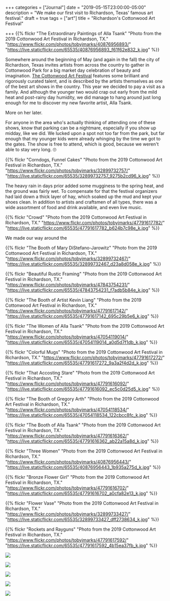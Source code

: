 +++
categories = ["Journal"]
date = "2019-05-15T23:00:00-05:00"
description = "We make our first visit to Richardson, Texas' famous art festival."
draft = true
tags = ["art"]
title = "Richardson's Cottonwood Art Festival"

+++
{{% flickr "The Extraordinary Paintings of Alla Tsank"
           "Photo from the 2019 Cottonwood Art Festival in Richardson, TX."
           "https://www.flickr.com/photos/tobyjmarks/40876956893/"
           "https://live.staticflickr.com/65535/40876956893_f61f62e832_k.jpg" %}}

Somewhere around the beginning of May (and again in the fall) the city of Richardson, Texas invites artists from across the country to gather in Cottonwood Park for a big market day celebration of beauty and imagination. [The Cottonwood Art Festival](https://www.cottonwoodartfestival.com) features some brilliant and rigorously curated talent, and is described by the artists themselves as one of the best art shows in the country. This year we decided to pay a visit as a family. And although the younger two would crap out early from the mild heat and post-rainy day humidity, we did manage to hang around just long enough for me to discover my new favorite artist, Alla Tsank.

More on her later.
<!--more-->

For anyone in the area who's actually thinking of attending one of these shows, know that parking can be a nightmare, especially if you show up midday, like we did. We lucked upon a spot not too far from the park, but far enough that my younger kids were already whinging by the time we got to the gates. The show is free to attend, which is good, because we weren't able to stay very long. 🙄

{{% flickr "Corndogs, Funnel Cakes"
           "Photo from the 2019 Cottonwood Art Festival in Richardson, TX."
           "https://www.flickr.com/photos/tobyjmarks/32899732757/"
           "https://live.staticflickr.com/65535/32899732757_9275b2cd96_k.jpg" %}}

The heavy rain in days prior added some mugginess to the spring heat, and the ground was fairly wet. To compensate for that the festival organizers had laid down a thick layer of hay, which soaked up the mud and kept your shoes clean. In addition to artists and craftsmen of all types, there was a wide assortment of food and drink available, and even live music.

{{% flickr "Crowd"
           "Photo from the 2019 Cottonwood Art Festival in Richardson, TX."
           "https://www.flickr.com/photos/tobyjmarks/47791617782/"
           "https://live.staticflickr.com/65535/47791617782_b624b7c98e_k.jpg" %}}

We made our way around the 
           
{{% flickr "The Booth of Mary DiStefano-Jarowitz"
           "Photo from the 2019 Cottonwood Art Festival in Richardson, TX."
           "https://www.flickr.com/photos/tobyjmarks/32899732467/"
           "https://live.staticflickr.com/65535/32899732467_d23a8d058e_k.jpg" %}}

{{% flickr "Beautiful Rustic Framing"
           "Photo from the 2019 Cottonwood Art Festival in Richardson, TX."
           "https://www.flickr.com/photos/tobyjmarks/47843754231/"
           "https://live.staticflickr.com/65535/47843754231_f7adb5b84e_k.jpg" %}}

{{% flickr "The Booth of Artist Kevin Liang"
           "Photo from the 2019 Cottonwood Art Festival in Richardson, TX."
           "https://www.flickr.com/photos/tobyjmarks/47791617142/"
           "https://live.staticflickr.com/65535/47791617142_695c29b5e6_k.jpg" %}}

{{% flickr "The Women of Alla Tsank"
           "Photo from the 2019 Cottonwood Art Festival in Richardson, TX."
           "https://www.flickr.com/photos/tobyjmarks/47054119014/"
           "https://live.staticflickr.com/65535/47054119014_a0d5d7f1db_k.jpg" %}}

{{% flickr "Colorful Mugs"
           "Photo from the 2019 Cottonwood Art Festival in Richardson, TX."
           "https://www.flickr.com/photos/tobyjmarks/47791617272/"
           "https://live.staticflickr.com/65535/47791617272_9a3a2f4d2d_k.jpg" %}}

{{% flickr "That Accosting Stare"
           "Photo from the 2019 Cottonwood Art Festival in Richardson, TX."
           "https://www.flickr.com/photos/tobyjmarks/47791616092/"
           "https://live.staticflickr.com/65535/47791616092_ec5c0d25d5_k.jpg" %}}

{{% flickr "The Booth of Gregory Arth"
           "Photo from the 2019 Cottonwood Art Festival in Richardson, TX."
           "https://www.flickr.com/photos/tobyjmarks/47054118534/"
           "https://live.staticflickr.com/65535/47054118534_122cbcc8fc_k.jpg" %}}

{{% flickr "The Booth of Alla Tsank"
           "Photo from the 2019 Cottonwood Art Festival in Richardson, TX."
           "https://www.flickr.com/photos/tobyjmarks/47791616362/"
           "https://live.staticflickr.com/65535/47791616362_ab22a15a8d_k.jpg" %}}

{{% flickr "Three Women"
           "Photo from the 2019 Cottonwood Art Festival in Richardson, TX."
           "https://www.flickr.com/photos/tobyjmarks/40876956443/"
           "https://live.staticflickr.com/65535/40876956443_1b935a275d_k.jpg" %}}

{{% flickr "Bronze Flower Girl"
           "Photo from the 2019 Cottonwood Art Festival in Richardson, TX."
           "https://www.flickr.com/photos/tobyjmarks/47791616702/"
           "https://live.staticflickr.com/65535/47791616702_a0cfa82e13_k.jpg" %}}

{{% flickr "Flower Vase"
           "Photo from the 2019 Cottonwood Art Festival in Richardson, TX."
           "https://www.flickr.com/photos/tobyjmarks/32899733427/"
           "https://live.staticflickr.com/65535/32899733427_dff2738634_k.jpg" %}}

{{% flickr "Rockets and Rayguns"
           "Photo from the 2019 Cottonwood Art Festival in Richardson, TX."
           "https://www.flickr.com/photos/tobyjmarks/47791617592/"
           "https://live.staticflickr.com/65535/47791617592_4b15ea37fb_k.jpg" %}}

![](https://res.cloudinary.com/tobyblog/image/upload/v1557783898/img/IMG_3034.jpg)

![](https://res.cloudinary.com/tobyblog/image/upload/v1557783824/img/IMG_3040.jpg)

![](https://res.cloudinary.com/tobyblog/image/upload/v1557783877/img/IMG_3039.jpg)

![](https://res.cloudinary.com/tobyblog/image/upload/v1557783897/img/IMG_3038.jpg)

![](https://res.cloudinary.com/tobyblog/image/upload/v1557783900/img/IMG_3036.jpg)